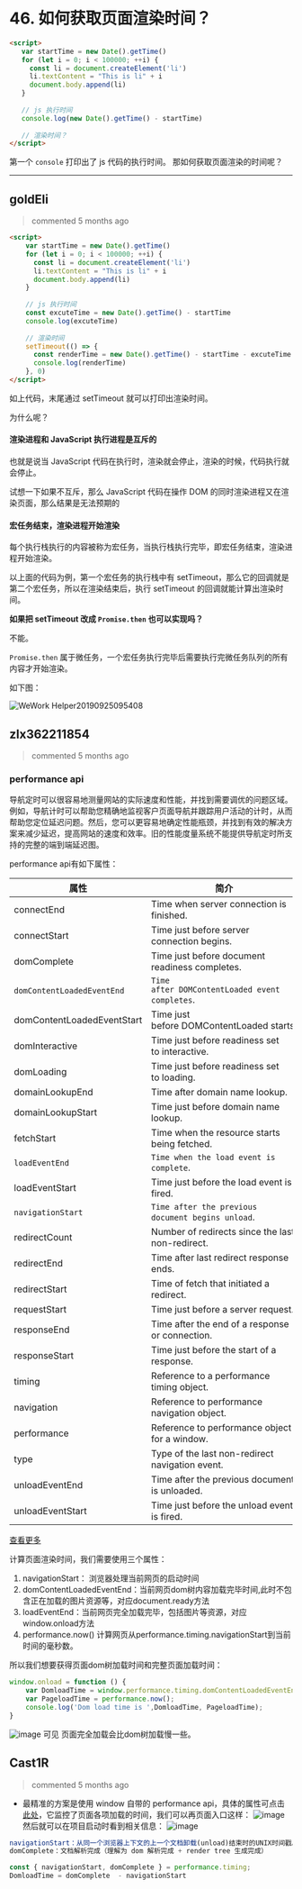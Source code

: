 
 # 46. 如何获取页面渲染时间？ 
 ```html
<script>
    var startTime = new Date().getTime()
    for (let i = 0; i < 100000; ++i) {
      const li = document.createElement('li')
      li.textContent = "This is li" + i
      document.body.append(li)  
    }
    
    // js 执行时间
    console.log(new Date().getTime() - startTime)
    
    // 渲染时间？
</script>
```
第一个 `console` 打印出了 js 代码的执行时间。
那如何获取页面渲染的时间呢？ 
 ***
## goldEli 
 > commented 5 months ago 


```html
<script>
    var startTime = new Date().getTime()
    for (let i = 0; i < 100000; ++i) {
      const li = document.createElement('li')
      li.textContent = "This is li" + i
      document.body.append(li)  
    }
    
    // js 执行时间
    const excuteTime = new Date().getTime() - startTime
    console.log(excuteTime)
    
    // 渲染时间
    setTimeout(() => {
      const renderTime = new Date().getTime() - startTime - excuteTime
      console.log(renderTime)
    }, 0)  
</script>

```
如上代码，末尾通过 setTimeout 就可以打印出渲染时间。

为什么呢？

#### 渲染进程和 JavaScript 执行进程是互斥的

也就是说当 JavaScript 代码在执行时，渲染就会停止，渲染的时候，代码执行就会停止。

试想一下如果不互斥，那么 JavaScript 代码在操作 DOM 的同时渲染进程又在渲染页面，那么结果是无法预期的

#### 宏任务结束，渲染进程开始渲染

每个执行栈执行的内容被称为宏任务，当执行栈执行完毕，即宏任务结束，渲染进程开始渲染。

以上面的代码为例，第一个宏任务的执行栈中有 setTimeout，那么它的回调就是第二个宏任务，所以在渲染结束后，执行 setTimeout 的回调就能计算出渲染时间。

**如果把 setTimeout 改成 `Promise.then` 也可以实现吗？**

不能。

`Promise.then` 属于微任务，一个宏任务执行完毕后需要执行完微任务队列的所有内容才开始渲染。

如下图：

![WeWork Helper20190925095408](https://user-images.githubusercontent.com/18217162/65562875-76952200-df7a-11e9-9894-3b8d5608949d.png)

## zlx362211854 
 > commented 5 months ago 

### performance api
导航定时可以很容易地测量网站的实际速度和性能，并找到需要调优的问题区域。例如，导航计时可以帮助您精确地监视客户页面导航并跟踪用户活动的计时，从而帮助您定位延迟问题。然后，您可以更容易地确定性能瓶颈，并找到有效的解决方案来减少延迟，提高网站的速度和效率。旧的性能度量系统不能提供导航定时所支持的完整的端到端延迟图。

performance api有如下属性：

| 属性 | 简介 |
| --- | --- |
connectEnd | Time when server connection is finished.
connectStart | Time just before server connection begins.
domComplete | Time just before document readiness completes.
`domContentLoadedEventEnd` | `Time after DOMContentLoaded event completes`.
domContentLoadedEventStart | Time just before DOMContentLoaded starts.
domInteractive | Time just before readiness set to interactive.
domLoading | Time just before readiness set to loading.
domainLookupEnd | Time after domain name lookup.
domainLookupStart | Time just before domain name lookup.
fetchStart | Time when the resource starts being fetched.
`loadEventEnd` | `Time when the load event is complete`.
loadEventStart | Time just before the load event is fired.
`navigationStart` | `Time after the previous document begins unload`.
redirectCount | Number of redirects since the last non-redirect.
redirectEnd | Time after last redirect response ends.
redirectStart | Time of fetch that initiated a redirect.
requestStart | Time just before a server request.
responseEnd | Time after the end of a response or connection.
responseStart | Time just before the start of a response.
timing | Reference to a performance timing object.
navigation | Reference to performance navigation object.
performance | Reference to performance object for a window.
type | Type of the last non-redirect navigation event.
unloadEventEnd | Time after the previous document is unloaded.
unloadEventStart | Time just before the unload event is fired.


[查看更多](https://docs.microsoft.com/en-us/previous-versions/windows/internet-explorer/ie-developer/dev-guides/hh673552(v=vs.85)?redirectedfrom=MSDN)

计算页面渲染时间，我们需要使用三个属性：
1. navigationStart： 浏览器处理当前网页的启动时间
2. domContentLoadedEventEnd：当前网页dom树内容加载完毕时间,此时不包含正在加载的图片资源等，对应document.ready方法
3. loadEventEnd：当前网页完全加载完毕，包括图片等资源，对应window.onload方法
4. performance.now() 计算网页从performance.timing.navigationStart到当前时间的毫秒数。

所以我们想要获得页面dom树加载时间和完整页面加载时间：

```javascript
window.onload = function () {
    var DomloadTime = window.performance.timing.domContentLoadedEventEnd-window.performance.timing.navigationStart; 
    var PageloadTime = performance.now(); 
    console.log('Dom load time is ',DomloadTime, PageloadTime);
}

```
![image](https://user-images.githubusercontent.com/22437181/65566567-dcd37200-df85-11e9-9730-7e452cba661c.png)
可见 页面完全加载会比dom树加载慢一些。

## Cast1R 
 > commented 5 months ago 

- 最精准的方案是使用  window 自带的 performance api，具体的属性可点击 [此处](https://developer.mozilla.org/zh-CN/docs/Web/API/PerformanceTiming)，它监控了页面各项加载的时间，我们可以再页面入口这样：
![image](https://user-images.githubusercontent.com/43943810/65576863-5169d900-dfa5-11e9-93f8-a1fd67ad4163.png)
然后就可以在项目启动时看到相关信息：
![image](https://user-images.githubusercontent.com/43943810/65577086-c1785f00-dfa5-11e9-9a05-e25cf033064b.png)

```javascript
navigationStart：从同一个浏览器上下文的上一个文档卸载(unload)结束时的UNIX时间戳。如果没有上一个文档，这个值会和PerformanceTiming.fetchStart相同
domComplete：文档解析完成（理解为 dom 解析完成 + render tree 生成完成）

const { navigationStart, domComplete } = performance.timing;
DomloadTime = domComplete  - navigationStart

```